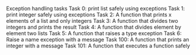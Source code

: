 Exception handling tasks
Task 0: print list safely using exceptions
Task 1: print integer safely using exceptions
Task 2: A function that prints x elements of a list and only integers
Task 3: A function that divides two integers and prints the result
Task 4: A function that divides element by element two lists
Task 5: A function that raises a type exception
Task 6: Raise a name exception with a message
Task 100: A function that prints an integer with a message
Task 101: A function that executes a function safely
